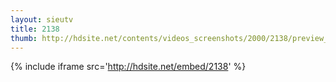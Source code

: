 ```yaml
---
layout: sieutv
title: 2138
thumb: http://hdsite.net/contents/videos_screenshots/2000/2138/preview_360p.mp4.jpg
---
```

{% include iframe src='http://hdsite.net/embed/2138' %}
 
